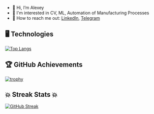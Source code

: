 - :wave: Hi, I’m Alexey
- :book: I'm interested in CV, ML, Automation of Manufacturing Processes
- :handshake: How to reach me out: [LinkedIn](https://www.linkedin.com/in/alexeygoncharenko/), [Telegram](https://t.me/AlexeyGoncharenko)
## 🖥 Technologies
[![Top Langs](https://github-readme-stats.vercel.app/api/top-langs/?username=AlexeyGoncharenko&layout=compact&theme=light&hide=Roff)](https://github.com/AlexeyGoncharenko/github-readme-stats)

## 🏆 GitHub Achievements
[![trophy](https://github-profile-trophy.vercel.app/?username=AlexeyGoncharenko&theme=light)](https://github.com/ryo-ma/github-profile-trophy)

## 💥 Streak Stats 💥
[![GitHub Streak](https://github-readme-streak-stats.herokuapp.com/?user=AlexeyGoncharenko&theme=light)](https://git.io/streak-stats)

<!---
AlexeyGoncharenko/AlexeyGoncharenko is a ✨ special ✨ repository because its `README.md` (this file) appears on your GitHub profile.
You can click the Preview link to take a look at your changes.
--->
